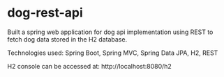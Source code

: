 # dog-rest-api
Built a spring web application for dog api implementation using REST to fetch dog data stored in the H2 database.

Technologies used: Spring Boot, Spring MVC, Spring Data JPA, H2, REST

H2 console can be accessed at: http://localhost:8080/h2


